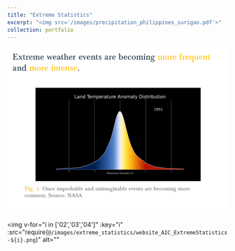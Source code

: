 ```yaml
---
title: "Extreme Statistics"
excerpt: "<img src='/images/precipitation_philippines_surigao.pdf'>"
collection: portfolio
---
```


<img src='/images/extreme_statistics/website_AIC_ExtremeStatistics-01.png'>

<img
  v-for="i in ['02','03','04']"
  :key="i"
  :src="require(`@/images/extreme_statistics/website_AIC_ExtremeStatistics-${i}.png`)"
  alt=""
>

